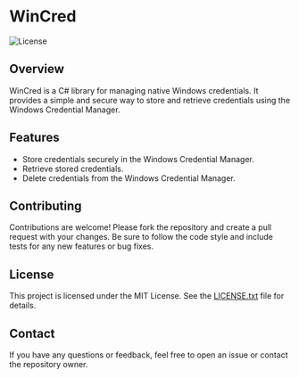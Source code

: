 # WinCred

![License](https://img.shields.io/github/license/Tyler-IN/WinCred)

## Overview

WinCred is a C# library for managing native Windows credentials.
It provides a simple and secure way to store and retrieve credentials
using the Windows Credential Manager.

## Features

- Store credentials securely in the Windows Credential Manager.
- Retrieve stored credentials.
- Delete credentials from the Windows Credential Manager.

## Contributing

Contributions are welcome! Please fork the repository and create a pull request with your changes. Be sure to follow the code style and include tests for any new features or bug fixes.

## License

This project is licensed under the MIT License.
See the [LICENSE.txt](LICENSE.txt) file for details.

## Contact

If you have any questions or feedback, feel free to open an issue or contact the repository owner.

